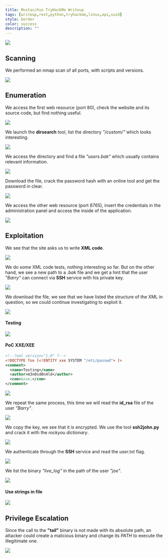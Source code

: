 ```yaml
---
title: Mustacchio TryHackMe Writeup
tags: [writeup,rest,python,tryhackme,linux,api,suid]
style: border
color: success
description: ""
---
```



![](https://raw.githubusercontent.com/m3n0sd0n4ld/m3n0sd0n4ld.github.io/main/_posts/Mustacchio/1.png)

## Scanning
We performed an nmap scan of all ports, with scripts and versions.

![](https://raw.githubusercontent.com/m3n0sd0n4ld/m3n0sd0n4ld.github.io/main/_posts/Mustacchio/2.png)

## Enumeration
We access the first web resource (port 80), check the website and its source code, but find nothing useful.

![](https://raw.githubusercontent.com/m3n0sd0n4ld/m3n0sd0n4ld.github.io/main/_posts/Mustacchio/3.png)

We launch the **dirsearch** tool, list the directory *"/custom/"* which looks interesting.

![](https://raw.githubusercontent.com/m3n0sd0n4ld/m3n0sd0n4ld.github.io/main/_posts/Mustacchio/4.png)

We access the directory and find a file *"users.bak"* which usually contains relevant information.

![](https://raw.githubusercontent.com/m3n0sd0n4ld/m3n0sd0n4ld.github.io/main/_posts/Mustacchio/5.png)

Download the file, crack the password hash with an online tool and get the password in clear.

![](https://raw.githubusercontent.com/m3n0sd0n4ld/m3n0sd0n4ld.github.io/main/_posts/Mustacchio/6.png)

We access the other web resource (port 8765), insert the credentials in the administration panel and access the inside of the application.

![](https://raw.githubusercontent.com/m3n0sd0n4ld/m3n0sd0n4ld.github.io/main/_posts/Mustacchio/7.png)

## Exploitation
We see that the site asks us to write **XML code**.

![](https://raw.githubusercontent.com/m3n0sd0n4ld/m3n0sd0n4ld.github.io/main/_posts/Mustacchio/8.png)

We do some XML code tests, nothing interesting so far. But on the other hand, we see a new path to a *.bak* file and we get a hint that the user *"Barry"* can connect via **SSH** service with his private key.

![](https://raw.githubusercontent.com/m3n0sd0n4ld/m3n0sd0n4ld.github.io/main/_posts/Mustacchio/9.png)

We download the file, we see that we have listed the structure of the XML in question, so we could continue investigating to exploit it.

![](https://raw.githubusercontent.com/m3n0sd0n4ld/m3n0sd0n4ld.github.io/main/_posts/Mustacchio/10.png)

#### Testing

![](https://raw.githubusercontent.com/m3n0sd0n4ld/m3n0sd0n4ld.github.io/main/_posts/Mustacchio/11.png)

#### PoC XXE/XEE
```XML
<!--?xml version="1.0" ?-->
<!DOCTYPE foo [<!ENTITY xxe SYSTEM "/etc/passwd"> ]>
<comment>
  <name>Testing</name>
  <author>m3n0sd0n4ld</author>
  <com>&xxe;</com>
</comment> 
```

![](https://raw.githubusercontent.com/m3n0sd0n4ld/m3n0sd0n4ld.github.io/main/_posts/Mustacchio/12.png)

We repeat the same process, this time we will read the **id_rsa** file of the user *"Barry"*.

![](https://raw.githubusercontent.com/m3n0sd0n4ld/m3n0sd0n4ld.github.io/main/_posts/Mustacchio/13.png)

We copy the key, we see that it is encrypted. We use the tool **ssh2john.py** and crack it with the *rockyou dictionary*.

![](https://raw.githubusercontent.com/m3n0sd0n4ld/m3n0sd0n4ld.github.io/main/_posts/Mustacchio/14.png)

We authenticate through the **SSH** service and read the *user.txt* flag.

![](https://raw.githubusercontent.com/m3n0sd0n4ld/m3n0sd0n4ld.github.io/main/_posts/Mustacchio/15.png)

We list the binary *"live_log"* in the path of the user *"joe"*.

![](https://raw.githubusercontent.com/m3n0sd0n4ld/m3n0sd0n4ld.github.io/main/_posts/Mustacchio/16.png)

#### Use strings in file

![](https://raw.githubusercontent.com/m3n0sd0n4ld/m3n0sd0n4ld.github.io/main/_posts/Mustacchio/17.png)

## Privilege Escalation

Since the call to the **"tail"** binary is not made with its absolute path, an attacker could create a malicious binary and change its *PATH* to execute the illegitimate one.

![](https://raw.githubusercontent.com/m3n0sd0n4ld/m3n0sd0n4ld.github.io/main/_posts/Mustacchio/18.png)




